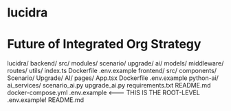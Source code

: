 # lucidra
# Future of Integrated Org Strategy
lucidra/
  backend/
    src/
      modules/
        scenario/
        upgrade/
        ai/
      models/
      middleware/
      routes/
      utils/
      index.ts
    Dockerfile
    .env.example
  frontend/
    src/
      components/
        Scenario/
        Upgrade/
        AI/
      pages/
      App.tsx
    Dockerfile
    .env.example
  python-ai/
    ai_services/
      scenario_ai.py
      upgrade_ai.py
    requirements.txt
    README.md
  docker-compose.yml
  .env.example      <--- THIS IS THE ROOT-LEVEL .env.example!
  README.md
